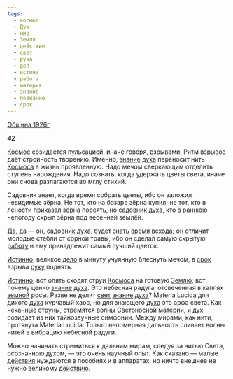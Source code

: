 ```yaml
---
tags:
  - космос
  - Дух
  - мир
  - Земля
  - действие
  - свет
  - рука
  - дел
  - истина
  - работа
  - материя
  - знание
  - познание
  - срок
---
```

[Община 1926г](https://127.0.0.1:4002/agni/1926)

___42___

[Космос](../../../tags/#космос) созидается пульсацией, иначе говоря, взрывами. Ритм взрывов даёт стройность творению. Именно, [знание](../../../tags/#знание) [духа](../../../tags/#Дух) переносит нить [Космоса](../../../tags/#космос) в жизнь проявленную. Надо мечом сверкающим отделить ступень нарождения. Надо сознать, когда удержать цветы света, иначе они снова разлагаются во мглу стихий.   

Садовник знает, когда время собрать цветы, ибо он заложил невидимые зёрна. Не тот, кто на базаре зёрна купил; не тот, кто в лености приказал зёрна посеять, но садовник [духа](../../../tags/#Дух), кто в раннюю непогоду скрыл зёрна под весенней землёй.   

Да, да — он, садовник [духа](../../../tags/#Дух), будет [знать](../../../tags/#познание) время всхода; он отличит молодые стебли от сорной травы, ибо он сделал самую скрытую [работу](../../../tags/#работа) и ему принадлежит самый лучший цветок.   

[Истинно](../../../tags/#истина), великое [дело](../../../tags/#дел) в минуту учуянную блеснуть мечом, в [срок](../../../tags/#срок) взрыва [руку](../../../tags/#рука) поднять.   

[Истинно](../../../tags/#истина), вот опять сходят струи [Космоса](../../../tags/#космос) на готовую [Землю](../../../tags/#Земля); вот почему ценно [знание](../../../tags/#знание) [духа](../../../tags/#Дух). Это небесная радуга, отсвеченная в каплях [земной](../../../tags/#Земля) росы. Разве не делит [свет](../../../tags/#свет) [знание](../../../tags/#знание) [духа](../../../tags/#Дух)? Materia Lucida для дикого [духа](../../../tags/#Дух) курчавый хаос, но для знающего [духа](../../../tags/#Дух) это арфа света. Как чеканные струны, стремятся волны Светоносной [материи](../../../tags/#материя), и [дух](../../../tags/#Дух) созидает из них тайнозвучные симфонии. Между мирами, как нити, протянута Materia Lucida. Только непомерная дальность сливает волны нитей в вибрацию небесной радуги.   

Можно начинать стремиться к дальним мирам, следуя за нитью Света, осознанною духом, — это очень научный опыт. Как сказано — малые [действия](../../../tags/#действие) нуждаются в пособиях и в аппаратах, но ничто внешнее не нужно великому [действию](../../../tags/#действие).   

